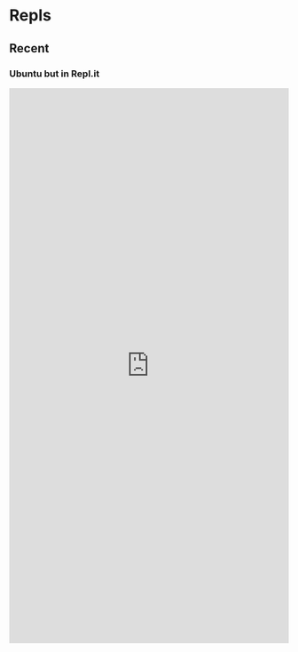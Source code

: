 # Repls

## Recent

### Ubuntu but in Repl.it
<iframe height="1000px" width="100%" src="https://repl.it/@thecoder876/Ubuntu-but-on-Replit?lite=true" scrolling="no" frameborder="no" allowtransparency="true" allowfullscreen="true" sandbox="allow-forms allow-pointer-lock allow-popups allow-same-origin allow-scripts allow-modals"></iframe>
